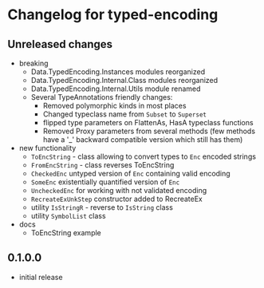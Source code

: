 # Changelog for typed-encoding

## Unreleased changes
  - breaking
    - Data.TypedEncoding.Instances modules reorganized
    - Data.TypedEncoding.Internal.Class modules reorganized
    - Data.TypedEncoding.Internal.Utils module renamed
    - Several TypeAnnotations friendly changes:
       * Removed polymorphic kinds in most places
       * Changed typeclass name from `Subset` to `Superset`
       * flipped type parameters on FlattenAs, HasA typeclass functions
       * Removed Proxy parameters from several methods (few methods have a '_' backward compatible version which still has them)
  - new functionality
    - `ToEncString` - class allowing to convert types to `Enc` encoded strings
    - `FromEncString` - class reverses ToEncString
    - `CheckedEnc` untyped version of `Enc` containing valid encoding
    - `SomeEnc` existentially quantified version of `Enc` 
    - `UncheckedEnc` for working with not validated encoding
    - `RecreateExUnkStep` constructor added to RecreateEx
    -  utility `IsStringR` - reverse to `IsString` class
    -  utility `SymbolList` class
  - docs  
    - ToEncString example


## 0.1.0.0
 - initial release
 
